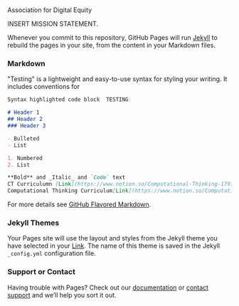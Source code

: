 #
Association for Digital Equity

INSERT MISSION STATEMENT.

Whenever you commit to this repository, GitHub Pages will run [Jekyll](https://jekyllrb.com/) to rebuild the pages in your site, from the content in your Markdown files.

### Markdown

"Testing" is a lightweight and easy-to-use syntax for styling your writing. It includes conventions for

```markdown
Syntax highlighted code block  TESTING

# Header 1
## Header 2
### Header 3

- Bulleted
- List

1. Numbered
2. List

**Bold** and _Italic_ and `Code` text
CT Curriculumn [Link](https://www.notion.so/Computational-Thinking-17917bdf44db4278a31acb3fd405fcdchttps://www.notion.so/Computational-Thinking-17917bdf44db4278a31acb3fd405fcdc) 
Computational Thinking Curriculum[Link](https://www.notion.so/Computational-Thinking-17917bdf44db4278a31acb3fd405fcdc)
```

For more details see [GitHub Flavored Markdown](https://guides.github.com/features/mastering-markdown/).

### Jekyll Themes

Your Pages site will use the layout and styles from the Jekyll theme you have selected in your [Link](https://github.com/ADE-MN/TechSprouts/settings). The name of this theme is saved in the Jekyll `_config.yml` configuration file.

### Support or Contact

Having trouble with Pages? Check out our [documentation](https://help.github.com/categories/github-pages-basics/) or [contact support](https://github.com/contact) and we’ll help you sort it out.
